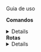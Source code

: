 Guia de uso

<strong>Comandos</strong>
<details> 
docker-compose up -d
docker exec -it api bash
npm install

npm run prestart // cria a base de dados, realiza a migration e o seed do banco de dados
npm run clear // Deruba a base de dados

npm run debug ou npm start
 </details>
<strong>Rotas</strong>
<details> 

<strong>/cars</strong>
 <details> 

Esta rota possibilita a listagem dos veiculos armazenados e a adição de novos veículos ao banco de dados.

Com o uso do POST, o unico argumento requerido é a placa do veículo, no formato: { placa: "PLACA001"}, dentro do body da requisição.

 </details>
 <strong>/onposition</strong>
 <details> 

Esta rota possibilita a listagem dos posições dos veículos armazenados, que se encontram dentro dos POIs

 </details>
 <strong>/points</strong>
 <details> 

Esta rota possibilita a listagem dos POIs armazenados e a adição de novos POIs ao banco de dados. A adição de um novo POI automaticamente atualiza, a lista de veículos que possam estar dentro desta rota. 

Para o envio de novos pontos o seguinte formato deve ser seguido:
{
  "nome": "Ponto999",
  "raio": "2018",
  "latitude": "-25.36491410",
  "longitude": "-51.46989100"
}

O envio deve estar dentro do body da requisição

 </details>
 <strong>/vehiclespos</strong>
 <details> 

Esta rota possibilita a listagem dos posições dos veículos armazenados bem como a adição de novas posiçoes. A adição de novas posições deve seguir o seguinte padrão, dentro do body da requisição:

{
  "placa": "TESTE003",
  "data_posicao": "2018-12-12 02:04:03.000Z",
  "velocidade": 0,
  "latitude": "-25.36491410",
  "longitude": "-51.46989100",
  "ignicao": 0
}



 </details>
 <strong>/search</strong>
 <details> 

Esta rota possibilita a listagem dos tempos dos veículos dentro de cada POI, ainda permitindo a filtragem por meio da data e da placa do veículo.
<details>/

    Aqui são listados todos os veiculos, conforme a busca pela data, aceitando os dois parametros, ou apenas um deles: 

    {
    lower: "2018-12-12 02:04:03",
    upper: "2018-12-14 02:04:03"
    }



</details>
<details>/date

Esta rota permite a busca da posição dos veículos dentro dos POIs, em determinada data, esta rota deve ser chamada com o seguinte parametro, dentro do corpo de requisição: 

{
    lower: "2018-12-12 02:04:03",
    upper: "2018-12-14 02:04:03"
}

A entrada também permite a existência de apenas um unico parâmetro, caso seja passado o parâmetro lower, sera exibido o todos os tempos por ponto, apos a data estabelecida. Caso o parâmetro enviado seja o upper, será devolvidos as datas abaixo do ponto. Caso ambos sejam enviados, a resposta estara com o tempo de permanencia dentro do range 

</details>
<details>/plate</details>

Esta rota permite a busca dos veículos dentro dos pontos de interesse, por meio de sua placa. A requisição de busca deve seguir o seguinte formato:

{
    plate: "TESTE001"
}

Retornando o tempo que o veiculo passou am cada POI.


 </details>

<details>/allplate</details>

Esta rota permite a busca dos veículos dentro dos pontos de interesse, por meio de sua placa. A requisição de busca deve seguir o seguinte formato:

{
    plate: "TESTE001"
}

Retornando todas as posições de um determinado veículo que se encontram dentro das POIs.

<details>/alldateplate</details>

Esta rota permite a busca dos veículos dentro dos pontos de interesse, por meio de sua placa e data. A requisição de busca deve seguir o seguinte formato:

{
    lower: "2018-12-12 02:04:03",
    upper: "2018-12-14 02:04:03",
    plate: "TESTE001"
}

Retornando todas as posições de um determinado veículo que se encontram dentro das POIs.

<details>/dateplate</details>

Esta rota permite a busca dos veículos dentro dos pontos de interesse, por meio de sua placa e data. A requisição de busca deve seguir o seguinte formato:

{
    lower: "2018-12-12 02:04:03",
    upper: "2018-12-14 02:04:03",
    plate: "TESTE001"
}

Retornando todas os tempos e posições de um determinado veículo POIs.


 </details>



 </details>
